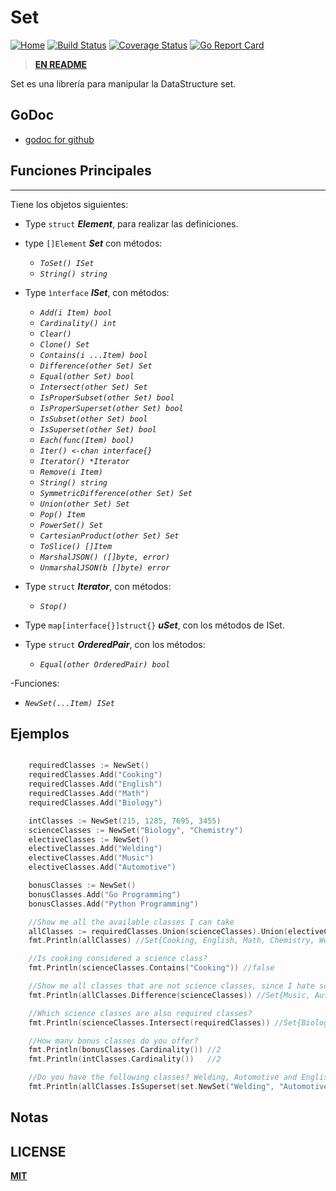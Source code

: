 # Set

[![Home](https://godoc.org/github.com/gookit/event?status.svg)](file:///D:/EC-TSJ/Documents/CODE/SOURCE/Go/pkg/lib/cli)
[![Build Status](https://travis-ci.org/gookit/event.svg?branch=master)](https://travis-ci.org/)
[![Coverage Status](https://coveralls.io/repos/github/gookit/event/badge.svg?branch=master)](https://coveralls.io/github/)
[![Go Report Card](https://goreportcard.com/badge/github.com/gookit/event)](https://goreportcard.com/report/github.com/)

> **[EN README](README.md)**

Set es una librería para manipular la DataStructure set.

## GoDoc

- [godoc for github](https://godoc.org/github.com/)

## Funciones Principales
--- 
Tiene los objetos siguientes:

- Type `struct` ***Element***, para realizar las definiciones.

- type `[]Element` ***Set***  con métodos:
  - *`ToSet() ISet`*
  - *`String() string`*

- Type `ìnterface` ***ISet***, con métodos:
	- *`Add(i Item) bool`*
	- *`Cardinality() int`*
	- *`Clear()`*
	- *`Clone() Set`*
	- *`Contains(i ...Item) bool`*
	- *`Difference(other Set) Set`*
	- *`Equal(other Set) bool`*
	- *`Intersect(other Set) Set`*
	- *`IsProperSubset(other Set) bool`*
	- *`IsProperSuperset(other Set) bool`*
	- *`IsSubset(other Set) bool`*
	- *`IsSuperset(other Set) bool`*
	- *`Each(func(Item) bool)`*
	- *`Iter() <-chan interface{}`*
	- *`Iterator() *Iterator`*
	- *`Remove(i Item)`*
	- *`String() string`*
	- *`SymmetricDifference(other Set) Set`*
	- *`Union(other Set) Set`*
	- *`Pop() Item`*
	- *`PowerSet() Set`*
	- *`CartesianProduct(other Set) Set`*
	- *`ToSlice() []Item`*
	-	*`MarshalJSON() ([]byte, error)`*
	-	*`UnmarshalJSON(b []byte) error`*

- Type `struct` ***Iterator***, con métodos:
  - *`Stop()`*
- Type `map[interface{}]struct{}` ***uSet***, con los métodos de ISet.
- Type  `struct` ***OrderedPair***, con los métodos:
	- *`Equal(other OrderedPair) bool`* 

-Funciones:
  - *`NewSet(...Item) ISet`*



## Ejemplos
```go

	requiredClasses := NewSet()
	requiredClasses.Add("Cooking")
	requiredClasses.Add("English")
	requiredClasses.Add("Math")
	requiredClasses.Add("Biology")

	intClasses := NewSet(215, 1285, 7695, 3455)
	scienceClasses := NewSet("Biology", "Chemistry")
	electiveClasses := NewSet()
	electiveClasses.Add("Welding")
	electiveClasses.Add("Music")
	electiveClasses.Add("Automotive")

	bonusClasses := NewSet()
	bonusClasses.Add("Go Programming")
	bonusClasses.Add("Python Programming")

	//Show me all the available classes I can take
	allClasses := requiredClasses.Union(scienceClasses).Union(electiveClasses).Union(bonusClasses).Union(intClasses)
	fmt.Println(allClasses) //Set{Cooking, English, Math, Chemistry, Welding, Biology, Music, Automotive, Go Programming, Python Programming}

	//Is cooking considered a science class?
	fmt.Println(scienceClasses.Contains("Cooking")) //false

	//Show me all classes that are not science classes, since I hate science.
	fmt.Println(allClasses.Difference(scienceClasses)) //Set{Music, Automotive, Go Programming, Python Programming, Cooking, English, Math, Welding}

	//Which science classes are also required classes?
	fmt.Println(scienceClasses.Intersect(requiredClasses)) //Set{Biology}

	//How many bonus classes do you offer?
	fmt.Println(bonusClasses.Cardinality()) //2
	fmt.Println(intClasses.Cardinality())   //2

	//Do you have the following classes? Welding, Automotive and English?
	fmt.Println(allClasses.IsSuperset(set.NewSet("Welding", "Automotive", "English"))) //true

```
## Notas





<!-- - [gookit/ini](https://github.com/gookit/ini) INI配置读取管理，支持多文件加载，数据覆盖合并, 解析ENV变量, 解析变量引用
-->
## LICENSE

**[MIT](LICENSE)**
